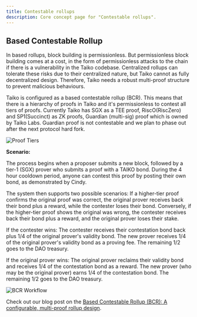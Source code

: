 ```yaml
---
title: Contestable rollups
description: Core concept page for "Contestable rollups".
---
```


## Based Contestable Rollup

In based rollups, block building is permissionless. But permissionless block building comes at a cost, in the form of permissionless attacks to the chain if there is a vulnerability in the Taiko codebase. Centralized rollups can tolerate these risks due to their centralized nature, but Taiko cannot as fully decentralized design. Therefore, Taiko needs a robust multi-proof structure to prevent malicious behaviours.

Taiko is configured as a based contestable rollup (BCR). This means that there is a hierarchy of proofs in Taiko and it's permissionless to contest all tiers of proofs. Currently Taiko has SGX as a TEE proof, RiscO(RiscZero) and SP1(Succinct) as ZK proofs, Guardian (multi-sig) proof which is owned by Taiko Labs. Guardian proof is not contestable and we plan to phase out after the next protocol hard fork.

![Proof Tiers](~/assets/content/docs/core-concepts/proof-tiers.png)

**Scenario:**

The process begins when a proposer submits a new block, followed by a tier-1 (SGX) prover who submits a proof with a TAIKO bond. During the 4 hour cooldown period, anyone can contest this proof by posting their own bond, as demonstrated by Cindy.

The system then supports two possible scenarios: If a higher-tier proof confirms the original proof was correct, the original prover receives back their bond plus a reward, while the contester loses their bond. Conversely, if the higher-tier proof shows the original was wrong, the contester receives back their bond plus a reward, and the original prover loses their stake.

If the contester wins: The contester receives their contestation bond back plus 1/4 of the original prover's validity bond. The new prover receives 1/4 of the original prover's validity bond as a proving fee. The remaining 1/2 goes to the DAO treasury.

If the original prover wins: The original prover reclaims their validity bond and receives 1/4 of the contestation bond as a reward. The new prover (who may be the original prover) earns 1/4 of the contestation bond. The remaining 1/2 goes to the DAO treasury.

![BCR Workflow](~/assets/content/docs/core-concepts/contestable.png)

Check out our blog post on the [Based Contestable Rollup (BCR): A configurable, multi-proof rollup design](https://taiko.mirror.xyz/Z4I5ZhreGkyfdaL5I9P0Rj0DNX4zaWFmcws-0CVMJ2A).
